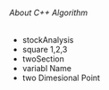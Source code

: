 ###### About C++ Algorithm
* stockAnalysis
* square 1,2,3
* twoSection
* variabl Name
* two Dimesional Point